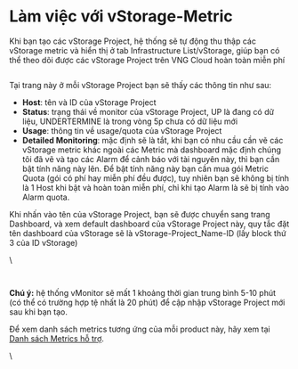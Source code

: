 # Làm việc với vStorage-Metric

Khi bạn tạo các vStorage Project, hệ thống sẽ tự động thu thập các vStorage metric và hiển thị ở tab Infrastructure List/vStorage, giúp bạn có thể theo dõi được các vStorage Project trên VNG Cloud hoàn toàn miễn phí

&#x20;

<figure><img src="https://docs.vngcloud.vn/download/attachments/59803669/image2023-2-16_10-38-36.png?version=1&#x26;modificationDate=1686543037000&#x26;api=v2" alt=""><figcaption></figcaption></figure>

Tại trang này ở mỗi vStorage Project bạn sẽ thấy các thông tin như sau:

* **Host**: tên và ID của vStorage Project
* **Status**: trạng thái về monitor của vStorage Project, UP là đang có dữ liệu, UNDERTERMINE là trong vòng 5p chưa có dữ liệu mới
* **Usage**: thông tin về usage/quota của vStorage Project
* **Detailed Monitoring**: mặc định sẽ là tắt, khi bạn có nhu cầu cần vẽ các vStorage metric khác ngoài các Metric mà dashboard mặc định chúng tôi đã vẽ và tạo các Alarm để cảnh báo với tài nguyên này, thì bạn cần bật tính năng này lên. Để bật tính năng này bạn cần mua gói Metric Quota (gói có phí hay miễn phí đều được), tuy nhiên bạn sẽ không bị tính là 1 Host khi bật và hoàn toàn miễn phí, chỉ khi tạo Alarm là sẽ bị tính vào Alarm quota.

&#x20;Khi nhấn vào tên của vStorage Project, bạn sẽ được chuyển sang trang Dashboard, và xem default dashboard của vStorage Project này, quy tắc đặt tên dashboard của vStorage sẽ là vStorage-Project\_Name-ID (lấy block thứ 3 của ID vStorage)

\


<figure><img src="https://docs.vngcloud.vn/download/attachments/59803669/image2023-2-16_10-30-48.png?version=1&#x26;modificationDate=1686543037000&#x26;api=v2" alt=""><figcaption></figcaption></figure>

<figure><img src="https://docs.vngcloud.vn/download/attachments/59803669/image2023-2-16_10-31-40.png?version=1&#x26;modificationDate=1686543037000&#x26;api=v2" alt=""><figcaption></figcaption></figure>

**Chú ý:** hệ thống vMonitor sẽ mất 1 khoảng thời gian trung bình 5-10 phút (có thể có trường hợp tệ nhất là 20 phút) để cập nhập vStorage Project mới sau khi bạn tạo.

Để xem danh sách metrics tương ứng của mỗi product này, hãy xem tại [Danh sách Metrics hỗ trợ](https://docs.vngcloud.vn/pages/viewpage.action?pageId=59807097).

\
